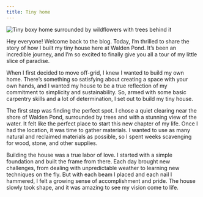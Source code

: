 ```yaml
---
title: Tiny home
---
```


![Tiny boxy home surrounded by wildflowers with trees behind it](/images/cabin.jpg)

Hey everyone! Welcome back to the blog. Today, I’m thrilled to share the story of how I built my tiny house here at Walden Pond. It’s been an incredible journey, and I’m so excited to finally give you all a tour of my little slice of paradise.

When I first decided to move off-grid, I knew I wanted to build my own home. There’s something so satisfying about creating a space with your own hands, and I wanted my house to be a true reflection of my commitment to simplicity and sustainability. So, armed with some basic carpentry skills and a lot of determination, I set out to build my tiny house.

The first step was finding the perfect spot. I chose a quiet clearing near the shore of Walden Pond, surrounded by trees and with a stunning view of the water. It felt like the perfect place to start this new chapter of my life. Once I had the location, it was time to gather materials. I wanted to use as many natural and reclaimed materials as possible, so I spent weeks scavenging for wood, stone, and other supplies.

Building the house was a true labor of love. I started with a simple foundation and built the frame from there. Each day brought new challenges, from dealing with unpredictable weather to learning new techniques on the fly. But with each beam I placed and each nail I hammered, I felt a growing sense of accomplishment and pride. The house slowly took shape, and it was amazing to see my vision come to life.
